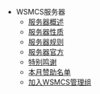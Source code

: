 <!-- _sidebar.md -->

* WSMCS服务器
  * [服务器概述](/README.md) <!--注意这里是相对路径-->
  * [服务器性质](/服务器性质.md)
  * [服务器规则](/服务器规则.md)
  * [服务器官方](/服务器官方.md)
  * [特别鸣谢](/特别鸣谢.md)
  * [本月赞助名单](/本月赞助名单.md)
  * [加入WSMCS管理组](/加入WSMCS管理组.md)